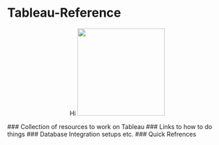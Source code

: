 # Tableau-Reference
<p align="center">
  Hi <img width="200" height="200" src="https://media.giphy.com/media/Cmr1OMJ2FN0B2/giphy.gif">
</p>
### Collection of resources to work on Tableau
### Links to how to do things
### Database Integration setups etc.
### Quick Refrences
